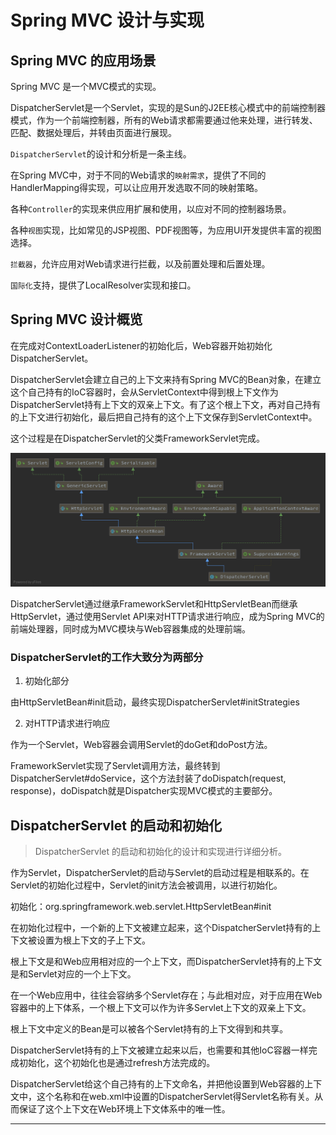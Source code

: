 # Spring MVC 设计与实现


##  Spring MVC 的应用场景

Spring MVC 是一个MVC模式的实现。

DispatcherServlet是一个Servlet，实现的是Sun的J2EE核心模式中的前端控制器模式，作为一个前端控制器，所有的Web请求都需要通过他来处理，进行转发、匹配、数据处理后，并转由页面进行展现。

`DispatcherServlet`的设计和分析是一条主线。

在Spring MVC中，对于不同的Web请求的`映射需求`，提供了不同的HandlerMapping得实现，可以让应用开发选取不同的映射策略。

各种`Controller`的实现来供应用扩展和使用，以应对不同的控制器场景。

各种`视图`实现，比如常见的JSP视图、PDF视图等，为应用UI开发提供丰富的视图选择。

`拦截器`，允许应用对Web请求进行拦截，以及前置处理和后置处理。

`国际化`支持，提供了LocalResolver实现和接口。


##  Spring MVC 设计概览

在完成对ContextLoaderListener的初始化后，Web容器开始初始化DispatcherServlet。

DispatcherServlet会建立自己的上下文来持有Spring MVC的Bean对象，在建立这个自己持有的IoC容器时，会从ServletContext中得到根上下文作为DispatcherServlet持有上下文的双亲上下文。有了这个根上下文，再对自己持有的上下文进行初始化，最后把自己持有的这个上下文保存到ServletContext中。

这个过程是在DispatcherServlet的父类FrameworkServlet完成。

![DispatcherServlet继承关系](images/DispatcherServlet.png)

DispatcherServlet通过继承FrameworkServlet和HttpServletBean而继承HttpServlet，通过使用Servlet API来对HTTP请求进行响应，成为Spring MVC的前端处理器，同时成为MVC模块与Web容器集成的处理前端。

### DispatcherServlet的工作大致分为两部分

1.  初始化部分

由HttpServletBean#init启动，最终实现DispatcherServlet#initStrategies

2.  对HTTP请求进行响应

作为一个Servlet，Web容器会调用Servlet的doGet和doPost方法。

FrameworkServlet实现了Servlet调用方法，最终转到DispatcherServlet#doService，这个方法封装了doDispatch(request, response)，doDispatch就是Dispatcher实现MVC模式的主要部分。

##  DispatcherServlet 的启动和初始化

> DispatcherServlet 的启动和初始化的设计和实现进行详细分析。

作为Servlet，DispatcherServlet的启动与Servlet的启动过程是相联系的。在Servlet的初始化过程中，Servlet的init方法会被调用，以进行初始化。

初始化：org.springframework.web.servlet.HttpServletBean#init

在初始化过程中，一个新的上下文被建立起来，这个DispatcherServlet持有的上下文被设置为根上下文的子上下文。

根上下文是和Web应用相对应的一个上下文，而DispatcherServlet持有的上下文是和Servlet对应的一个上下文。

在一个Web应用中，往往会容纳多个Servlet存在；与此相对应，对于应用在Web容器中的上下体系，一个根上下文可以作为许多Servlet上下文的双亲上下文。

根上下文中定义的Bean是可以被各个Servlet持有的上下文得到和共享。

DispatcherServlet持有的上下文被建立起来以后，也需要和其他IoC容器一样完成初始化，这个初始化也是通过refresh方法完成的。

DispatcherServlet给这个自己持有的上下文命名，并把他设置到Web容器的上下文中，这个名称和在web.xml中设置的DispatcherServlet得Servlet名称有关。从而保证了这个上下文在Web环境上下文体系中的唯一性。


----